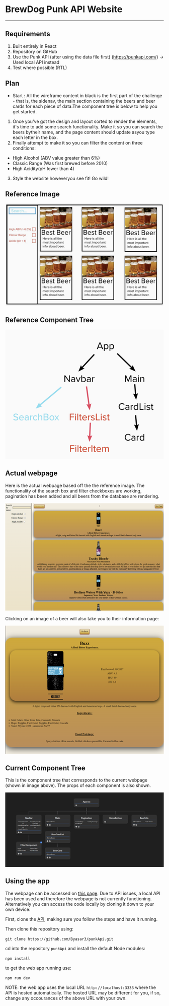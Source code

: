 # BrewDog Punk API Website
-------

## Requirements
1. Built entirely in React
2. Repository on GitHub
3. Use the Punk API (after using the data file first) (https://punkapi.com/) -> Used local API instead
4. Test where possible (RTL)

## Plan
- Start : All the wireframe content in black is the first part of the challenge - that is, the sidenav, the main section containing the beers and beer cards for each piece of data.The component tree is below to help you get started.
1. Once you've got the design and layout sorted to render the elements, it's time to add some search functionality. Make it so you can
search the beers bytheir name, and the page content should update asyou type each letter in the box.
2. Finally attempt to make it so you can filter the content on three conditions:
 - High Alcohol (ABV value greater than 6%)
 - Classic Range (Was first brewed before 2010)
 - High Acidity(pH lower than 4)
3. Style the website howeveryou see fit! Go wild!

## Reference Image

![Reference Image](src/assets/images/referenceImage.png)

## Reference Component Tree

![Reference Component Tree](src/assets/images/referenceComponentTree.png)

## Actual webpage

Here is the actual webpage based off the the reference image.
The functionality of the search box and filter checkboxes are working, pagination has been added and all beers from the database are rendering.

![Screenshot of webpage](src/assets/images/finalWebPageimg.png)

Clicking on an image of a beer will also take you to their information page:

![Screenshot of beer info page ](src/assets/images/beerInfoPage.png)
## Current Component Tree

This is the component tree that corresponds to the current webpage (shown in image above).
The props of each component is also shown.

![current component tree](src/assets/images/componentTree.png)

## Using the app

The webpage can be accessed on [this page](https://byasar3.github.io/punkApi/). Due to API issues, a local API has been used and therefore the webpage is not currently functioning. Alternatively you can access the code locally by cloning it down to your own device:

First, clone the [API](https://github.com/sammdec/punkapi-server/tree/master), making sure you follow the steps and have it running.

Then clone this repository using:

```git clone https://github.com/Byasar3/punkApi.git```

cd into the repository `punkApi` and install the default Node modules:

```npm install```

to get the web app running use:

```npm run dev```

NOTE: the web app uses the local URL `http://localhost:3333` where the API is hosted automatically. The hosted URL may be different for you, if so, change any occourances of the above URL with your own.









